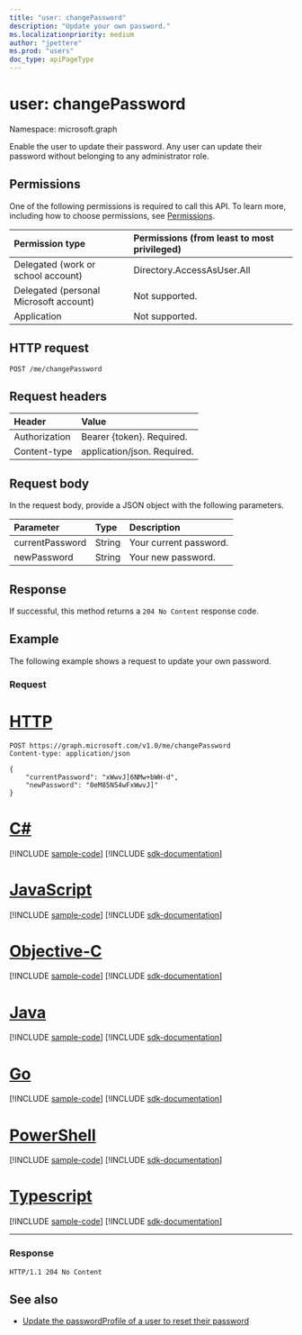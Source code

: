 ```yaml
---
title: "user: changePassword"
description: "Update your own password."
ms.localizationpriority: medium
author: "jpettere"
ms.prod: "users"
doc_type: apiPageType
---
```


# user: changePassword

Namespace: microsoft.graph

Enable the user to update their password. Any user can update their password without belonging to any administrator role.

## Permissions
One of the following permissions is required to call this API. To learn more, including how to choose permissions, see [Permissions](/graph/permissions-reference).


|Permission type      | Permissions (from least to most privileged)              |
|:--------------------|:---------------------------------------------------------|
|Delegated (work or school account) | Directory.AccessAsUser.All    |
|Delegated (personal Microsoft account) | Not supported.    |
|Application | Not supported. |

## HTTP request
<!-- { "blockType": "ignored" } -->
```http
POST /me/changePassword
```
## Request headers
| Header       | Value |
|:---------------|:--------|
| Authorization  | Bearer {token}. Required.  |
| Content-type  | application/json. Required.  |

## Request body
In the request body, provide a JSON object with the following parameters.

| Parameter	   | Type	|Description|
|:---------------|:--------|:----------|
| currentPassword | String | Your current password.|
| newPassword | String | Your new password.|

## Response

If successful, this method returns a `204 No Content` response code.

## Example
The following example shows a request to update your own password.

### Request


# [HTTP](#tab/http)
<!-- {
  "blockType": "request",
  "name": "user_changepassword"
}-->
```http
POST https://graph.microsoft.com/v1.0/me/changePassword
Content-type: application/json

{
    "currentPassword": "xWwvJ]6NMw+bWH-d",
    "newPassword": "0eM85N54wFxWwvJ]"
}
```
# [C#](#tab/csharp)
[!INCLUDE [sample-code](../includes/snippets/csharp/user-changepassword-csharp-snippets.md)]
[!INCLUDE [sdk-documentation](../includes/snippets/snippets-sdk-documentation-link.md)]

# [JavaScript](#tab/javascript)
[!INCLUDE [sample-code](../includes/snippets/javascript/user-changepassword-javascript-snippets.md)]
[!INCLUDE [sdk-documentation](../includes/snippets/snippets-sdk-documentation-link.md)]

# [Objective-C](#tab/objc)
[!INCLUDE [sample-code](../includes/snippets/objc/user-changepassword-objc-snippets.md)]
[!INCLUDE [sdk-documentation](../includes/snippets/snippets-sdk-documentation-link.md)]

# [Java](#tab/java)
[!INCLUDE [sample-code](../includes/snippets/java/user-changepassword-java-snippets.md)]
[!INCLUDE [sdk-documentation](../includes/snippets/snippets-sdk-documentation-link.md)]

# [Go](#tab/go)
[!INCLUDE [sample-code](../includes/snippets/go/user-changepassword-go-snippets.md)]
[!INCLUDE [sdk-documentation](../includes/snippets/snippets-sdk-documentation-link.md)]

# [PowerShell](#tab/powershell)
[!INCLUDE [sample-code](../includes/snippets/powershell/user-changepassword-powershell-snippets.md)]
[!INCLUDE [sdk-documentation](../includes/snippets/snippets-sdk-documentation-link.md)]

# [Typescript](#tab/typescript)
[!INCLUDE [sample-code](../includes/snippets/typescript/user-changepassword-typescript-snippets.md)]
[!INCLUDE [sdk-documentation](../includes/snippets/snippets-sdk-documentation-link.md)]

---



### Response
<!-- {
  "blockType": "response",
  "truncated": true
} -->
```http
HTTP/1.1 204 No Content
```

## See also
+ [Update the passwordProfile of a user to reset their password](../api/user-update.md#example-3-update-the-passwordprofile-of-a-user-to-reset-their-password)

<!-- uuid: a7c9a0de-8324-4f80-8d88-2e6d5838f3be
2021-06-24 14:57:30 UTC -->
<!--
{
  "type": "#page.annotation",
  "description": "user: changePassword",
  "keywords": "",
  "section": "documentation",
  "tocPath": "",
  "suppressions": [
  ]
}
-->



